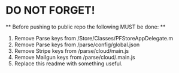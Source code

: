 # DO NOT FORGET!

** Before pushing to public repo the following MUST be done: **

1. Remove Parse keys from /Store/Classes/PFStoreAppDelegate.m
2. Remove Parse keys from /parse/config/global.json
3. Remove Stripe keys from /parse/cloud/main.js
4. Remove Mailgun keys from /parse/cloud/.main.js
5. Replace this readme with something useful.
